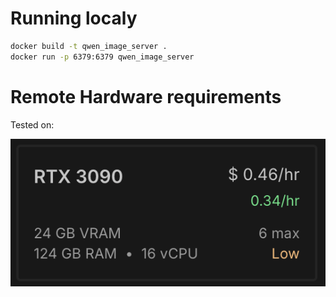 # Running localy
```bash
docker build -t qwen_image_server .
docker run -p 6379:6379 qwen_image_server
```

# Remote Hardware requirements

Tested on:

![Qwen Image Remote Hardware requirements Screenshot](../assets/qwen-image-requirements.png)